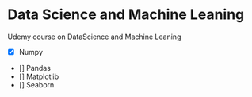 # Data Science and Machine Leaning

Udemy course on DataScience and Machine Leaning

- [x] Numpy
- [] Pandas
- [] Matplotlib
- [] Seaborn